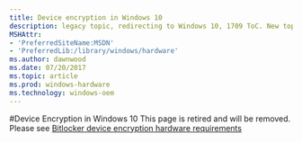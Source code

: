 ```yaml
---
title: Device encryption in Windows 10
description: legacy topic, redirecting to Windows 10, 1709 ToC. New topic is Bitlocker device encryption hardware requirements.
MSHAttr:
- 'PreferredSiteName:MSDN'
- 'PreferredLib:/library/windows/hardware'
ms.author: dawnwood
ms.date: 07/20/2017
ms.topic: article
ms.prod: windows-hardware
ms.technology: windows-oem
---
```



#Device Encryption in Windows 10
This page is retired and will be removed. Please see [Bitlocker device encryption hardware requirements](OEM-device-encryption.md)


